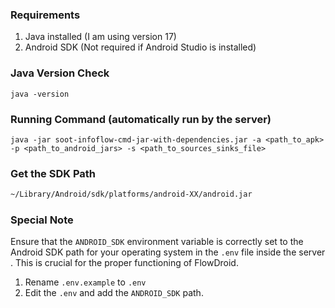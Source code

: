 ### Requirements

1. Java installed (I am using version 17)
2. Android SDK (Not required if Android Studio is installed)

### Java Version Check

```
java -version
```

### Running Command (automatically run by the server)

```
java -jar soot-infoflow-cmd-jar-with-dependencies.jar -a <path_to_apk> -p <path_to_android_jars> -s <path_to_sources_sinks_file>
```

### Get the SDK Path

```sh
~/Library/Android/sdk/platforms/android-XX/android.jar
```

### Special Note

Ensure that the `ANDROID_SDK` environment variable is correctly set to the Android SDK path for your operating system in the `.env` file inside the server . This is crucial for the proper functioning of FlowDroid.

1. Rename `.env.example` to `.env`
2. Edit the `.env` and add the `ANDROID_SDK` path.

